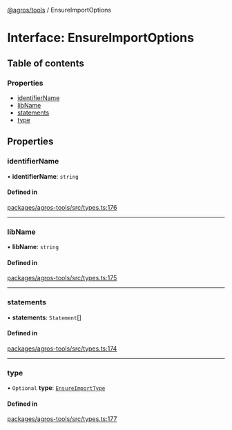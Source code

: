 [@agros/tools](../index.md) / EnsureImportOptions

# Interface: EnsureImportOptions

## Table of contents

### Properties

- [identifierName](EnsureImportOptions.md#identifiername)
- [libName](EnsureImportOptions.md#libname)
- [statements](EnsureImportOptions.md#statements)
- [type](EnsureImportOptions.md#type)

## Properties

### <a id="identifiername" name="identifiername"></a> identifierName

• **identifierName**: `string`

#### Defined in

[packages/agros-tools/src/types.ts:176](https://github.com/agrosjs/agros/blob/1121c64/packages/agros-tools/src/types.ts#L176)

___

### <a id="libname" name="libname"></a> libName

• **libName**: `string`

#### Defined in

[packages/agros-tools/src/types.ts:175](https://github.com/agrosjs/agros/blob/1121c64/packages/agros-tools/src/types.ts#L175)

___

### <a id="statements" name="statements"></a> statements

• **statements**: `Statement`[]

#### Defined in

[packages/agros-tools/src/types.ts:174](https://github.com/agrosjs/agros/blob/1121c64/packages/agros-tools/src/types.ts#L174)

___

### <a id="type" name="type"></a> type

• `Optional` **type**: [`EnsureImportType`](../index.md#ensureimporttype)

#### Defined in

[packages/agros-tools/src/types.ts:177](https://github.com/agrosjs/agros/blob/1121c64/packages/agros-tools/src/types.ts#L177)

